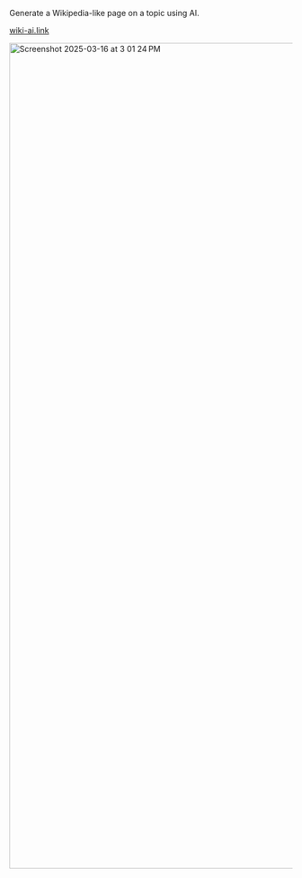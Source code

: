 Generate a Wikipedia-like page on a topic using AI.

[wiki-ai.link](https://wiki-ai.link/)


<img width="1470" alt="Screenshot 2025-03-16 at 3 01 24 PM" src="https://github.com/user-attachments/assets/07fb7027-0fd5-4bd5-9ce9-cf3e0d74c15e" />
